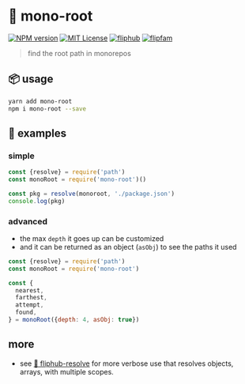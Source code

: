 # 🥕 mono-root

[![NPM version][mono-root-npm-image]][mono-root-npm-url]
[![MIT License][license-image]][license-url]
[![fliphub][gitter-badge]][gitter-url]
[![flipfam][flipfam-image]][flipfam-url]

[mono-root-npm-image]: https://img.shields.io/npm/v/mono-root.svg
[mono-root-npm-url]: https://npmjs.org/package/mono-root
[license-image]: http://img.shields.io/badge/license-MIT-blue.svg?style=flat
[license-url]: https://spdx.org/licenses/MIT
[gitter-badge]: https://img.shields.io/gitter/room/fliphub/pink.svg
[gitter-url]: https://gitter.im/fliphub/Lobby
[flipfam-image]: https://img.shields.io/badge/%F0%9F%8F%97%20%F0%9F%92%A0-flipfam-9659F7.svg
[flipfam-url]: https://www.npmjs.com/package/flipfam

> find the root path in monorepos


## 📦 usage
```bash
yarn add mono-root
npm i mono-root --save
```

## 📘 examples


### simple

```js
const {resolve} = require('path')
const monoRoot = require('mono-root')()

const pkg = resolve(monoroot, './package.json')
console.log(pkg)
```

### advanced

- the max `depth` it goes up can be customized
- and it can be returned as an object (`asObj`) to see the paths it used

```js
const {resolve} = require('path')
const monoRoot = require('mono-root')

const {
  nearest,
  farthest,
  attempt,
  found,
} = monoRoot({depth: 4, asObj: true})
```

## more
- see [🎯 fliphub-resolve](https://www.npmjs.com/package/fliphub-resolve) for more verbose use that resolves objects, arrays, with multiple scopes.
